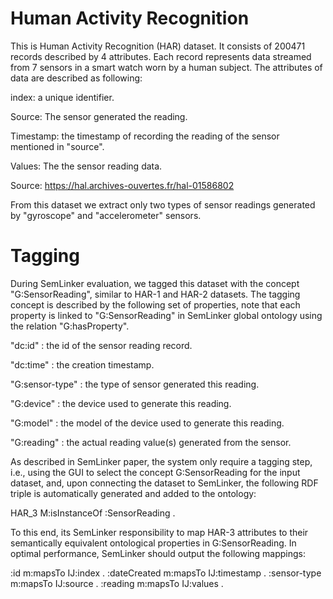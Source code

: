 # Human Activity Recognition
This is Human Activity Recognition (HAR) dataset. It consists of 200471 records described by 4 attributes. Each record represents data streamed from 7 sensors in a smart watch worn by a human subject. The attributes of data are described as following:

index: a unique identifier.

Source: The sensor generated the reading.

Timestamp: the timestamp of recording the reading of the sensor mentioned in "source".

Values: The the sensor reading data.

Source: https://hal.archives-ouvertes.fr/hal-01586802

From this dataset we extract only two types of sensor readings generated by "gyroscope" and "accelerometer" sensors.

# Tagging
During SemLinker evaluation, we tagged this dataset with the concept "G:SensorReading", similar to HAR-1 and HAR-2 datasets. The tagging concept is described by the following set of properties, note that each property is linked to "G:SensorReading" in SemLinker global ontology using the relation "G:hasProperty".

"dc:id" : the id of the sensor reading record.

"dc:time" : the creation timestamp.

"G:sensor-type" : the type of sensor generated this reading.

"G:device" : the device used to generate this reading.

"G:model" : the model of the device used to generate this reading.

"G:reading" : the actual reading value(s) generated from the sensor.

As described in SemLinker paper, the system only require a tagging step, i.e., using the GUI to select  the concept G:SensorReading for the input dataset, and, upon connecting the dataset to SemLinker, the following RDF triple is automatically generated and added to the ontology:

HAR_3 M:isInstanceOf :SensorReading .

To this end, its SemLinker responsibility to map HAR-3 attributes to their semantically equivalent ontological properties in G:SensorReading. In optimal performance, SemLinker should output the following mappings:

 :id m:mapsTo IJ:index .
 :dateCreated m:mapsTo IJ:timestamp .
 :sensor-type m:mapsTo IJ:source .
 :reading m:mapsTo IJ:values .
